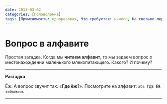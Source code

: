 ```yaml
---
date: 2013-03-02
categories: [Головоломка]
tags: [Применимость: одноразовая, Что требуется: ничего, На сколько людей рассчитано: от 1, Подвижность: нет, Место проведения: где угодно]
---
```


# Вопрос в алфавите

Простая загадка. Когда мы **читаем алфавит**, то мы задаем вопрос о местонахождении маленького млекопитающего. Какого? И почему?

---

**Разгадка** <!-- !details -->

Ёж. А вопрос звучит так: «**Где ёж?**». Посмотрите на алфавит: `абв ГДЕ ЁЖ зийклмно`.

---
